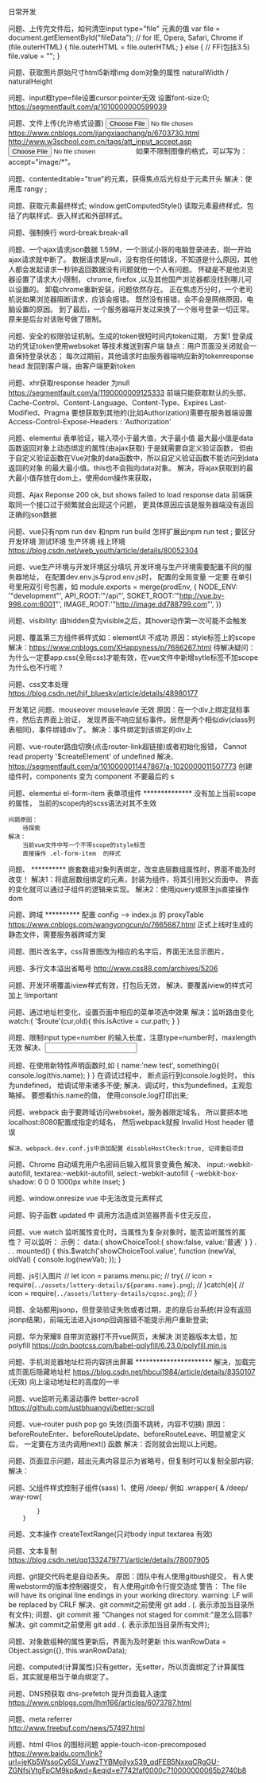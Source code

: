 日常开发

问题、上传完文件后，如何清空input type="file" 元素的值
	 var file = document.getElementById("fileData");
	 // for IE, Opera, Safari, Chrome
	 if (file.outerHTML) {
		 file.outerHTML = file.outerHTML;
	 } else { // FF(包括3.5)
		 file.value = "";
	 }

问题、获取图片原始尺寸html5新增img dom对象的属性
	naturalWidth / naturalHeight
	
问题、input框type=file设置cursor:pointer无效
	设置font-size:0;
	https://segmentfault.com/q/1010000000599039

问题、文件上传(允许格式设置)
	<input type="file" />
	https://www.cnblogs.com/jiangxiaochang/p/6703730.html
	http://www.w3school.com.cn/tags/att_input_accept.asp
	<input type="file" name="pic" id="pic" accept="image/gif, image/jpeg" />
	如果不限制图像的格式，可以写为：accept="image/*"。

问题、contenteditable="true"的元素，获得焦点后光标处于元素开头
	解决：使用库 rangy ;

问题、获取元素最终样式;
	window.getComputedStyle()
	读取元素最终样式，包括了内联样式、嵌入样式和外部样式。

问题、强制换行 word-break:break-all

问题、一个ajax请求json数据 1.59M，一个测试小哥的电脑登录进去，刚一开始ajax请求就中断了。
数据请求是null，没有抱任何错误，不知道是什么原因，其他人都会发起请求一秒钟返回数据没有问题就他一个人有问题。
怀疑是不是他浏览器设置了请求大小限制，
	chrome,  firefox  ,以及其他国产浏览器都没找到哪儿可以设置的。
	卸载chrome重新安装，问题依然存在。
	正在焦虑万分时，一个老司机说如果浏览器阻断请求，应该会报错。
	既然没有报错，会不会是网络原因，电脑设置的原因。
	到了最后，一个服务器端开发过来换了一个账号登录一切正常。
	原来是后台对该账号做了限制。


问题、安全的权限验证机制。生成的token很短时间内token过期，
	方案1 登录成功的凭证token使用websoket 等技术推送到客户端
		缺点：用户页面没关闭就会一直保持登录状态；
	每次过期前，其他请求时由服务器端响应新的tokenresponse head 发回到客户端，由客户端更新token

	
问题、xhr获取response header 为null
	https://segmentfault.com/a/1190000009125333
	前端只能获取默认的头部，
Cache-Control、Content-Language、Content-Type、Expires
Last-Modified、Pragma
	要想获取到其他的(比如Authorization)需要在服务器端设置
	Access-Control-Expose-Headers : 'Authorization'


问题、elementui 表单验证，输入项小于最大值，大于最小值
	最大最小值是data函数返回对象上动态绑定的属性(由ajax获取)
	于是就需要自定义验证函数，
	但由于自定义验证函数在Vue对象的data函数中，所以自定义验证函数不能访问到data返回的对象
	的最大最小值。this也不会指向data对象。
	解决，将ajax获取到的最大最小值存放在dom上，使用dom操作来获取，

问题、Ajax Reponse 200 ok, but shows failed to load response data
	前端获取同一个接口过于频繁就会出现这个问题，
	更具体原因应该是服务器端没有返回正确的json数据

问题、vue只有npm run dev 和npm run build 怎样扩展出npm run test ;
	要区分开发环境   测试环境  生产环境  线上环境
	https://blog.csdn.net/web_youth/article/details/80052304
	
问题、vue生产环境与开发环境区分填坑
	开发环境与生产环境需要配置不同的服务器地址，
	在配置dev.env.js与prod.env.js时，  配置的全局变量    一定要   在单引号里用双引号包裹，如
		module.exports = merge(prodEnv, {
		  NODE_ENV: '"development"',
		  API_ROOT:'"/api"',
		  SOKET_ROOT:'"http://vue.by-998.com:6001"',
		  IMAGE_ROOT:'"http://image.dd788799.com"',
		})
	
问题、visibility: 由hidden变为visible之后，其hover动作第一次可能不会触发
	

问题、覆盖第三方组件裤样式如：elementUI 不成功
	  原因：style标签上的scope
	  解决：https://www.cnblogs.com/XHappyness/p/7686267.html
待解决疑问：为什么一定要app.css(全局css)才能有效，在vue文件中新增sytle标签不加scope为什么也不行呢？
	
问题、css文本处理
	https://blog.csdn.net/hjf_bluesky/article/details/48980177
	
开发笔记
问题、mouseover  mouseleavle  无效
	原因：在一个div上绑定鼠标事件，然后去界面上验证，
		发现界面不响应鼠标事件。居然是两个相似div(class列表相同)，事件绑错div了。
	解决：事件绑定到该绑定的div上

问题、vue-router路由切换(点击router-link超链接)或者初始化报错，
	Cannot read property '$createElement' of undefined
	解决、https://segmentfault.com/q/1010000011447867/a-1020000011507773
	创建组件时，components 变为 component  不要最后的 s 

问题、elementui el-form-item  表单项组件   **************
	没有加上当前scope的属性， 当前的scope内的scss语法对其不生效
	
	问题原因：
		待探索
	解决：
		当前vue文件中写一个不带scope的style标签
		直接操作 .el-form-item  的样式


问题、    **********
嵌套数组对象列表绑定，改变底层数组属性时，界面不能及时改变！
	解决1：将底层数组绑定的元素，封装为组件，将其引用到父页面中。
	界面的变化就可以通过子组件的逻辑来实现。
	解决2：使用jquery或原生js直接操作dom

问题、跨域    **********
	配置 config --> index.js 的 proxyTable 
https://www.cnblogs.com/wangyongcun/p/7665687.html
	正式上线时生成的静态文件，需要服务器跨域方案

问题、图片改名字，css背景图改为相应的名字后，界面无法显示图片，	

问题、多行文本溢出省略号
	http://www.css88.com/archives/5206
	
问题、开发环境覆盖iview样式有效，打包后无效，
	解决、要覆盖iview的样式可加上 !important
	
问题、通过地址栏变化，设置页面中相应的菜单项选中效果
	解决：监听路由变化
	watch:{
		'$route'(cur,old){
			this.isActive = cur.path;
		}
	}

问题、限制input type=number 的输入长度，注意type=number时，maxlength无效
	解决、<input type="number" oninput="this.value = this.value.slice(0,6)" title /> 
	
问题、在使用新特性声明函数时,如
{
	name:'new test',
	something(){
		console.log(this.name);
	}
}
在调试过程中， 断点运行到console.log处时，  this 为undefined， 给调试带来诸多不便;
解决、调试时，this为undefined，主观忽略掉。  要想看this.name的值，  使用console.log打印出来;



问题、webpack
	由于要跨域访问websoket，服务器限定域名，
	所以要把本地localhost:8080配置成指定的域名，
	然后webpack就报 Invalid Host header 错误
	
	解决、webpack.dev.conf.js中添加配置 disableHostCheck:true, 记得重启项目
	

问题、Chrome 自动填充用户名密码后输入框背景变黄色
	解决、
	input:-webkit-autofill,
	textarea:-webkit-autofill,
	select:-webkit-autofill {
	  -webkit-box-shadow: 0 0 0 1000px white inset;
	}

	
问题、window.onresize  vue 中无法改变元素样式

问题、钩子函数 updated 中  调用方法造成浏览器界面卡住无反应，

问题、vue watch 监听属性变化时，当属性为复杂对象时，能否监听属性的属性？
	可以监听：
	示例：
	data:{
		showChoiceTool:{
          show:false,
          value:'普通'
        }
	}
	.
	.
	.
	mounted() {
      this.$watch('showChoiceTool.value', function (newVal, oldVal) {
        console.log(newVal);
      });
	}

问题、js引入图片
	// let icon = params.menu.pic;
	// try{
	//   icon = require(`../assets/lottery-details/${params.name}.png`);
	// }catch(e){
	//   icon = require(`../assets/lottery-details/cqssc.png`);
	// }

问题、全站都用jsonp，但登录验证失败或者过期，走的是后台系统(并没有返回jsonp结果)，前端无法进入jsonp回调报错不能提示用户重新登录;
	

问题、华为荣耀8 自带浏览器打不开vue网页，未解决
	浏览器版本太低，加polyfill
	https://cdn.bootcss.com/babel-polyfill/6.23.0/polyfill.min.js

问题、手机浏览器地址栏将内容挤出屏幕   **********************
	解决，加载完成页面后隐藏地址栏
	https://blog.csdn.net/hbcui1984/article/details/8350107  (无效)
	向上滚动地址栏的高度的一半

问题、vue监听元素滚动事件
	better-scroll
	https://github.com/ustbhuangyi/better-scroll


问题、vue-router push  pop go 失效(页面不跳转，内容不切换)
	原因：beforeRouteEnter、beforeRouteUpdate、beforeRouteLeave、明显被定义后，
	一定要在方法内调用next() 函数
	解决：否则就会出现以上问题。

问题、页面显示问题，超出元素内容显示为省略号，但复制时可以复制全部内容;
	解决：

问题、父组件样式控制子组件(sass)
	1、使用 /deep/ 
		例如
		.wrapper{
			& /deep/ .way-row{
				
			}
		}


问题、文本操作 createTextRange(只对body input textarea 有效)

问题、文本复制
https://blog.csdn.net/qq1332479771/article/details/78007905


问题、git提交代码老是自动丢失。
	原因：团队中有人使用gitbush提交，
	有人使用webstorm的版本控制器提交，
	有人使用git命令行提交造成 警告：
	The file will have its original line endings in your working directory.
		warning: LF will be replaced by CRLF 
	解决、git commit之前使用 git add . (. 表示添加当目录所有文件);
问题、git commit 报 "Changes not staged for commit:"是怎么回事?
	解决、git commit之前使用 git add . (. 表示添加当目录所有文件);

		
问题、对象数组种的属性更新后，界面为及时更新
	this.wanRowData = Object.assign({}, this.wanRowData);


问题、computed(计算属性)只有getter，无setter，所以页面绑定了计算属性后，其实就是相当于单向绑定了。


问题、DNS预获取 dns-prefetch 提升页面载入速度  
	<meta http-equiv="x-dns-prefetch-control" content="on">
	https://www.cnblogs.com/lhm166/articles/6073787.html

问题、meta referrer   
	<meta name="referrer" content="always">
	http://www.freebuf.com/news/57497.html

问题、html 中ios 的图标问题 apple-touch-icon-precomposed
	https://www.baidu.com/link?url=jeKb5WssoCy6SI_VuwzTYBMojIyx539_qdFEB5NxxqCRgGU-ZGNfsjVtgFpCM9kp&wd=&eqid=e7742faf0000c710000000065b2740b8
